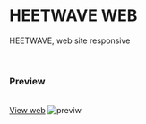 # HEETWAVE WEB

<P>HEETWAVE, web site responsive</p>

<br>

<h3>Preview</h3>
<br>
<a href='https://byredhunter.github.io/responsive-heetwave/' target='_blank'>View web</a>
<img src='https://repository-images.githubusercontent.com/396130332/5905f31f-66cf-4a30-a585-763e7b8458e7' alt='previw'>